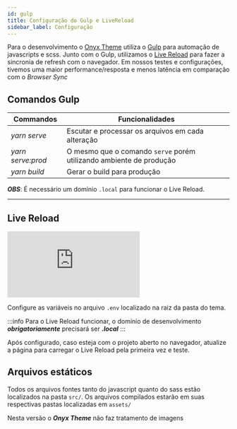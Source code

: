 ```yaml
---
id: gulp
title: Configuração do Gulp e LiveReload
sidebar_label: Configuração
---
```


Para o desenvolvimento o [Onyx Theme](https://github.com/andremacola/onyx-theme) utiliza o [Gulp](https://gulpjs.com/) para automação de javascripts e scss. Junto com o Gulp, utilizamos o [Live Reload](https://github.com/livereload/livereload-js) para fazer a sincronia de refresh com o navegador. Em nossos testes e configurações, tivemos uma maior performance/resposta e menos latência em comparação com o *Browser Sync*

## Comandos Gulp

|Commandos         | Funcionalidades                            |
|------------------|--------------------------------------------|
| *yarn serve*       | Escutar e processar os arquivos em cada alteração
| *yarn serve:prod*  | O mesmo que o comando `serve` porém utilizando ambiente de produção
| *yarn build*       | Gerar o build para produção

***OBS***: É necessário um domínio `.local` para funcionar o Live Reload.

---

## Live Reload

<div class='embed-container'><iframe src='https://www.youtube.com/embed/LaJSyYPDyBQ?rel=0' frameborder='0' allow="accelerometer; autoplay; encrypted-media; gyroscope; picture-in-picture" allowfullscreen></iframe></div>

Configure as variáveis no arquivo `.env` localizado na raiz da pasta do tema.

:::info
Para o Live Reload funcionar, o domínio de desenvolvimento ***obrigatoriamente*** precisará ser ***.local***
:::

Após configurado, caso esteja com o projeto aberto no navegador, atualize a página para carregar o Live Reload pela primeira vez e teste.

## Arquivos estáticos

Todos os arquivos fontes tanto do javascript quanto do sass estão localizados na pasta `src/`. Os arquivos compilados estarão em suas respectivas pastas localizadas em `assets/`

Nesta versão o ***Onyx Theme*** não faz tratamento de imagens